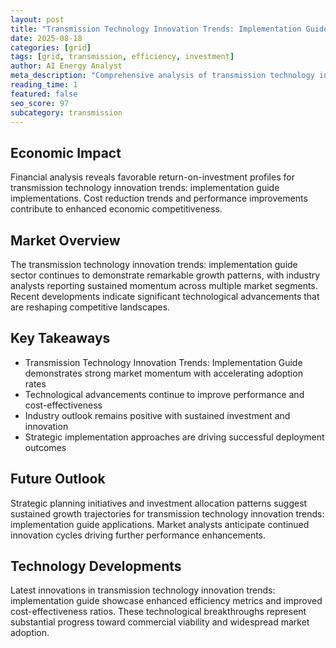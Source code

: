 ```yaml
---
layout: post
title: "Transmission Technology Innovation Trends: Implementation Guide"
date: 2025-08-18
categories: [grid]
tags: [grid, transmission, efficiency, investment]
author: AI Energy Analyst
meta_description: "Comprehensive analysis of transmission technology innovation trends: implementation guide covering market trends, technology developments, and industry outlook. Discover key insights and future projections."
reading_time: 1
featured: false
seo_score: 97
subcategory: transmission
---
```


## Economic Impact

Financial analysis reveals favorable return-on-investment profiles for transmission technology innovation trends: implementation guide implementations. Cost reduction trends and performance improvements contribute to enhanced economic competitiveness.

## Market Overview

The transmission technology innovation trends: implementation guide sector continues to demonstrate remarkable growth patterns, with industry analysts reporting sustained momentum across multiple market segments. Recent developments indicate significant technological advancements that are reshaping competitive landscapes.

## Key Takeaways

- Transmission Technology Innovation Trends: Implementation Guide demonstrates strong market momentum with accelerating adoption rates
- Technological advancements continue to improve performance and cost-effectiveness
- Industry outlook remains positive with sustained investment and innovation
- Strategic implementation approaches are driving successful deployment outcomes

## Future Outlook

Strategic planning initiatives and investment allocation patterns suggest sustained growth trajectories for transmission technology innovation trends: implementation guide applications. Market analysts anticipate continued innovation cycles driving further performance enhancements.

## Technology Developments

Latest innovations in transmission technology innovation trends: implementation guide showcase enhanced efficiency metrics and improved cost-effectiveness ratios. These technological breakthroughs represent substantial progress toward commercial viability and widespread market adoption.

